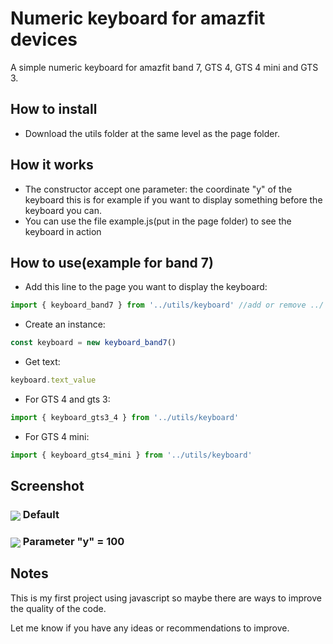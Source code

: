 # Numeric keyboard for amazfit devices

A simple numeric keyboard for amazfit band 7, GTS 4, GTS 4 mini and GTS 3.

## How to install

* Download the utils folder at the same level as the page folder.

## How it works

* The constructor accept one parameter: the coordinate "y" of the keyboard this is for example if you want to display something before the keyboard you can. 
* You can use the file example.js(put in the page folder) to see the keyboard in action 

## How to use(example for band 7)

* Add this line to the page you want to display the keyboard:
 ```javascript
import { keyboard_band7 } from '../utils/keyboard' //add or remove ../ depends of your page folder location 
```
* Create an instance:
 ```javascript
const keyboard = new keyboard_band7()
```
* Get text:
 ```javascript
keyboard.text_value
```

* For GTS 4 and gts 3: 
```javascript
import { keyboard_gts3_4 } from '../utils/keyboard' 
```

* For GTS 4 mini: 
```javascript
import { keyboard_gts4_mini } from '../utils/keyboard' 
```

## Screenshot
<h3><img align="center" src="https://user-images.githubusercontent.com/16562078/211363831-de69a143-ae50-448a-95e7-9d684fc634e5.png"> Default</h3>

<h3><img align="center" src="https://user-images.githubusercontent.com/16562078/211368692-db0438c1-9080-4032-9bc3-771c54914adc.png"> Parameter "y" = 100</h3>

## Notes
This is my first project using javascript so maybe there are ways to improve the quality of the code.

Let me know if you have any ideas or recommendations to improve.